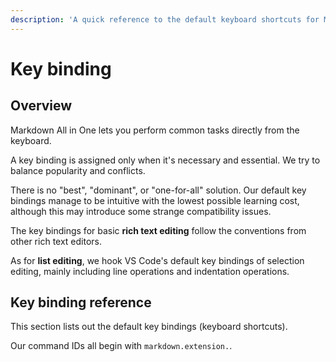 ```yaml
---
description: 'A quick reference to the default keyboard shortcuts for Markdown All in One'
---
```


# Key binding

## Overview

Markdown All in One lets you perform common tasks directly from the keyboard.

A key binding is assigned only when it's necessary and essential. We try to balance popularity and conflicts.

There is no "best", "dominant", or "one-for-all" solution. Our default key bindings manage to be intuitive with the lowest possible learning cost, although this may introduce some strange compatibility issues.

The key bindings for basic **rich text editing** follow the conventions from other rich text editors.

As for **list editing**, we hook VS Code's default key bindings of selection editing, mainly including line operations and indentation operations.

## Key binding reference

This section lists out the default key bindings (keyboard shortcuts).

Our command IDs all begin with `markdown.extension.`.

<!-- TODO: Auto generate -->
